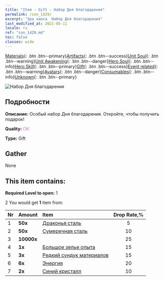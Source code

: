 ```yaml
---
title: "Item - Gift - Набор Дня благодарения"
permalink: /con_1429/
excerpt: "Эра хаоса  Набор Дня благодарения"
last_modified_at: 2021-05-11
locale: ru
ref: "con_1429.md"
toc: false
classes: wide
---
```

 [Materials](/ItemsRU/){: .btn .btn--primary}[Artifacts](/ItemsRU/Artifacts/){: .btn .btn--success}[Unit Soul](/ItemsRU/UnitSoul/){: .btn .btn--warning}[Unit Awakening](/ItemsRU/UnitAwakening/){: .btn .btn--danger}[Hero Soul](/ItemsRU/HeroSoul/){: .btn .btn--info}[Hero Skill](/ItemsRU/HeroSkill/){: .btn .btn--primary}[Gift](/ItemsRU/Gift/){: .btn .btn--success}[Event related](/ItemsRU/Events/){: .btn .btn--warning}[Avatars](/ItemsRU/Avatars/){: .btn .btn--danger}[Consumables](/ItemsRU/Consumables/){: .btn .btn--info}[Unknown](/ItemsRU/Unknown/){: .btn .btn--primary}

 ![Набор Дня благодарения](/images/t/i_907043.png)

## Подробности
 **Описание:** Особый набор Дня благодарения. Откройте, чтобы получить подарок!

 **Quality:** <span style="color: #DA70D6">OK</span>

 **Type:** Gift

## Gather

  None

## This item contains:

 **Required Level to open:** 1

 2 You would get **1** item  from:

  | Nr | Amount |     Item    | Drop Rate,% |
  |:---|:-------|:------------|:---------:|
  | 1 |  **50x** | [Драконья сталь](/ItemsRU/con_880/) | 5 | 
  | 2 |  **50x** | [Сумеречная сталь](/ItemsRU/con_881/) | 10 | 
  | 3 |  **10000x** | <i class="fas fa-coins"/> | 25 | 
  | 4 |  **1x** | [Большое зелье опыта](/ItemsRU/con_702/) | 15 | 
  | 5 |  **3x** | [Редкий сундук материалов](/ItemsRU/con_757/) | 15 | 
  | 6 |  **6x** | [Энергия](/ItemsRU/con_900/) | 20 | 
  | 7 |  **2x** | [Синий кристалл](/ItemsRU/con_716/) | 10 | 
